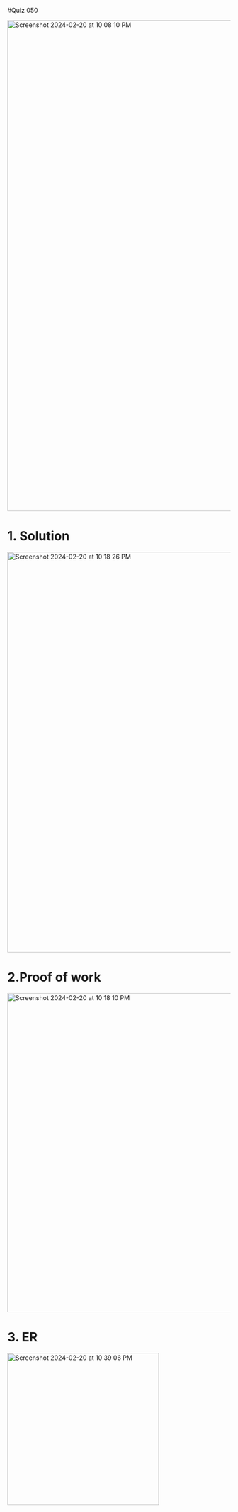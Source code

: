 #Quiz 050

<img width="1105" alt="Screenshot 2024-02-20 at 10 08 10 PM" src="https://github.com/K-Schriber/Unit-3-Comp-Sci/assets/142757998/3905a8f6-47e3-4943-aadb-09c3069b71dd">

# 1. Solution
<img width="901" alt="Screenshot 2024-02-20 at 10 18 26 PM" src="https://github.com/K-Schriber/Unit-3-Comp-Sci/assets/142757998/099b1f9a-1ab1-4cf8-a185-2ef01b7c582f">


# 2.Proof of work

<img width="718" alt="Screenshot 2024-02-20 at 10 18 10 PM" src="https://github.com/K-Schriber/Unit-3-Comp-Sci/assets/142757998/9e1bdb9d-242e-4ecd-8c15-c430552b0ea3">

# 3. ER

<img width="342" alt="Screenshot 2024-02-20 at 10 39 06 PM" src="https://github.com/K-Schriber/Unit-3-Comp-Sci/assets/142757998/aa785cbc-9981-416b-9c41-a40175a8429b">
